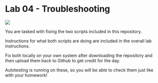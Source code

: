 # Lab 04 - Troubleshooting
![](https://github.com/<user_info>/workflows/Autotesting/badge.svg)

You are tasked with fixing the two scripts included in this repository.

Instructions for what both scripts are doing are included in the overall lab instructions.

Fix both locally on your own system after downloading the repository and then upload them back to Github to get credit for the day.

Autotesting is running on these, so you will be able to check them just like with your homework!
